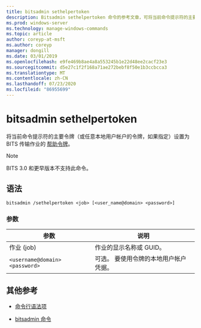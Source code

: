 ```yaml
---
title: bitsadmin sethelpertoken
description: Bitsadmin sethelpertoken 命令的参考文章，可将当前命令提示符的主要令牌（或任意本地用户帐户的令牌，如果指定）设置为 BITS 传输作业的帮助令牌。
ms.prod: windows-server
ms.technology: manage-windows-commands
ms.topic: article
author: coreyp-at-msft
ms.author: coreyp
manager: dongill
ms.date: 03/01/2019
ms.openlocfilehash: e9fe469b8ae4a8a553245b1e22d48ee2cacf23e3
ms.sourcegitcommit: d5e27c1f2f168a71ae272bebf8f50e1b3ccbcca3
ms.translationtype: MT
ms.contentlocale: zh-CN
ms.lasthandoff: 07/23/2020
ms.locfileid: "86955699"
---
```

# <a name="bitsadmin-sethelpertoken"></a>bitsadmin sethelpertoken

将当前命令提示符的主要令牌（或任意本地用户帐户的令牌，如果指定）设置为 BITS 传输作业的 [帮助令牌](/windows/win32/bits/helper-tokens-for-bits-transfer-jobs)。

> [!NOTE]
> BITS 3.0 和更早版本不支持此命令。

## <a name="syntax"></a>语法

```
bitsadmin /sethelpertoken <job> [<user_name@domain> <password>]
```

### <a name="parameters"></a>参数

| 参数 | 说明 |
| --------- | ----------- |
| 作业 (job) | 作业的显示名称或 GUID。 |
| `<username@domain>` `<password>` | 可选。 要使用令牌的本地用户帐户凭据。 |

## <a name="additional-references"></a>其他参考

- [命令行语法项](command-line-syntax-key.md)

- [bitsadmin 命令](bitsadmin.md)
